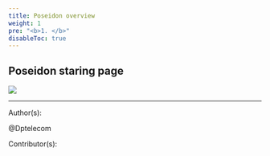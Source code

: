 ```yaml
---
title: Poseidon overview
weight: 1
pre: "<b>1. </b>"
disableToc: true
---
```

## Poseidon staring page


![](/poseidon/images/Poseidon_overview.jpg)










---
Author(s):


@Dptelecom


Contributor(s):

